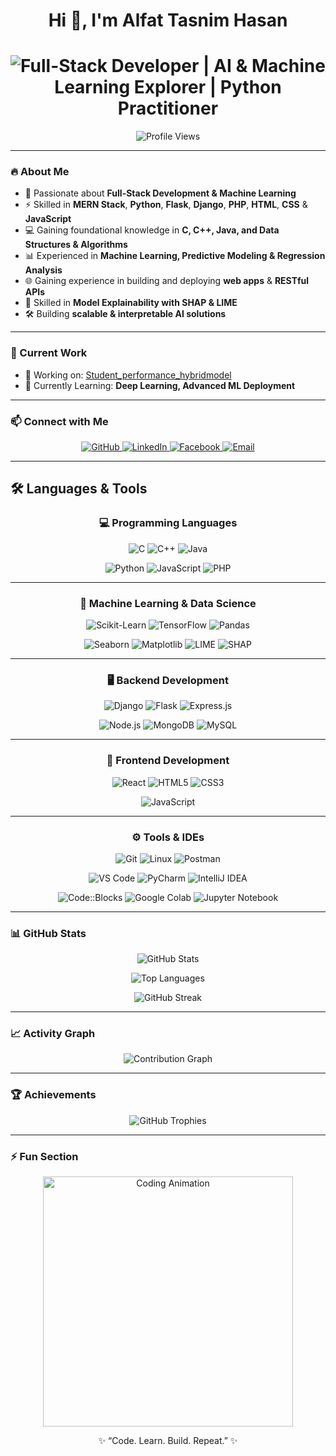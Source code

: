 <h1 align="center">Hi 👋, I'm Alfat Tasnim Hasan</h1>

<h1 align="center">
  <img
    src="https://readme-typing-svg.herokuapp.com?size=35&duration=4000&color=00F7FF&center=true&vCenter=true&width=600&lines=Full+-+Stack+Developer;AI+%26+Machine+Learning+Explorer;Python+Practitioner"
    alt="Full-Stack Developer | AI & Machine Learning Explorer | Python Practitioner"
  />
</h1>

<p align="center">
  <img src="https://komarev.com/ghpvc/?username=alfat393cse&label=Profile%20Views&color=0e75b6&style=flat" alt="Profile Views"/>
</p>

---

### 🔥 About Me
- 🚀 Passionate about **Full-Stack Development & Machine Learning**
- ⚡ Skilled in **MERN Stack**, **Python**, **Flask**, **Django**, **PHP**, **HTML**, **CSS** & **JavaScript**
- 💻 Gaining foundational knowledge in **C, C++, Java, and Data Structures & Algorithms**
- 📊 Experienced in **Machine Learning, Predictive Modeling & Regression Analysis**
- 🌐 Gaining experience in building and deploying **web apps** & **RESTful APIs**
- 🔎 Skilled in **Model Explainability with SHAP & LIME**
- 🛠️ Building **scalable & interpretable AI solutions**


---

### 📌 Current Work
- 🔭 Working on: [Student_performance_hybridmodel](https://github.com/Alfat393CSE/Student_performance_hybridmodel)  
- 🌱 Currently Learning: **Deep Learning, Advanced ML Deployment**

---

### 📫 Connect with Me
<p align="center">
  <a href="https://github.com/Alfat393CSE" target="_blank">
    <img src="https://img.shields.io/badge/GitHub-181717?style=for-the-badge&logo=github&logoColor=white&labelColor=333333&logoWidth=20&animation=glow" alt="GitHub"/>
  </a>
  <a href="https://www.linkedin.com/in/alfat-tasnim-hasan-a7384b271/" target="_blank">
    <img src="https://img.shields.io/badge/LinkedIn-0077B5?style=for-the-badge&logo=linkedin&logoColor=white&labelColor=005582&logoWidth=20&animation=glow" alt="LinkedIn"/>
  </a>
  <a href="https://www.facebook.com/athassantasneem/" target="_blank">
    <img src="https://img.shields.io/badge/Facebook-1877F2?style=for-the-badge&logo=facebook&logoColor=white&labelColor=0F5BB5&logoWidth=20&animation=glow" alt="Facebook"/>
  </a>
  <a href="mailto:alfattasnimhasan@gmail.com" target="_blank">
    <img src="https://img.shields.io/badge/Email-D14836?style=for-the-badge&logo=gmail&logoColor=white&labelColor=B33028&logoWidth=20&animation=glow" alt="Email"/>
  </a>
</p>

---

## 🛠️ Languages & Tools  

<div align="center">

### 💻 Programming Languages
<p>
  <img src="https://img.shields.io/badge/C-00599C?style=for-the-badge&logo=c&logoColor=white&labelColor=0a3d62&logoWidth=20" title="C"/>
  <img src="https://img.shields.io/badge/C++-00599C?style=for-the-badge&logo=cplusplus&logoColor=white&labelColor=0a3d62&logoWidth=20" title="C++"/>
  <img src="https://img.shields.io/badge/Java-007396?style=for-the-badge&logo=java&logoColor=white&labelColor=0a3d62&logoWidth=20" title="Java"/>
</p>
<p>
  <img src="https://img.shields.io/badge/Python-3776AB?style=for-the-badge&logo=python&logoColor=white&labelColor=0a3d62&logoWidth=20" title="Python"/>
  <img src="https://img.shields.io/badge/JavaScript-F7DF1E?style=for-the-badge&logo=javascript&logoColor=black&labelColor=ffd32a&logoWidth=20" title="JavaScript"/>
  <img src="https://img.shields.io/badge/PHP-777BB4?style=for-the-badge&logo=php&logoColor=white&labelColor=4b306a&logoWidth=20" title="PHP"/>
</p>

---

### 🤖 Machine Learning & Data Science
<p>
  <img src="https://img.shields.io/badge/Scikit--Learn-F7931E?style=for-the-badge&logo=scikitlearn&logoColor=white&labelColor=ff8800&logoWidth=20" title="Scikit-Learn"/>
  <img src="https://img.shields.io/badge/TensorFlow-FF6F00?style=for-the-badge&logo=tensorflow&logoColor=white&labelColor=ff8800&logoWidth=20" title="TensorFlow"/>
  <img src="https://img.shields.io/badge/Pandas-150458?style=for-the-badge&logo=pandas&logoColor=white&labelColor=150458&logoWidth=20" title="Pandas"/>
</p>
<p>
  <img src="https://img.shields.io/badge/Seaborn-0099CC?style=for-the-badge&logoColor=white&labelColor=0099CC&logoWidth=20" title="Seaborn"/>
  <img src="https://img.shields.io/badge/Matplotlib-11557C?style=for-the-badge&logo=plotly&logoColor=white&labelColor=11557C&logoWidth=20" title="Matplotlib"/>
  <img src="https://img.shields.io/badge/LIME-2C3E50?style=for-the-badge&logoColor=white&labelColor=2C3E50&logoWidth=20" title="LIME"/>
  <img src="https://img.shields.io/badge/SHAP-FF6600?style=for-the-badge&logoColor=white&labelColor=FF6600&logoWidth=20" title="SHAP"/>
</p>

---

### 🖥️ Backend Development
<p>
  <img src="https://img.shields.io/badge/Django-092E20?style=for-the-badge&logo=django&logoColor=white&labelColor=092E20&logoWidth=20" title="Django"/>
  <img src="https://img.shields.io/badge/Flask-000000?style=for-the-badge&logo=flask&logoColor=white&labelColor=1c1c1c&logoWidth=20" title="Flask"/>
  <img src="https://img.shields.io/badge/Express.js-000000?style=for-the-badge&logo=express&logoColor=white&labelColor=1c1c1c&logoWidth=20" title="Express.js"/>
</p>
<p>
  <img src="https://img.shields.io/badge/Node.js-43853D?style=for-the-badge&logo=node.js&logoColor=white&labelColor=2f6f28&logoWidth=20" title="Node.js"/>
  <img src="https://img.shields.io/badge/MongoDB-4EA94B?style=for-the-badge&logo=mongodb&logoColor=white&labelColor=2f7f32&logoWidth=20" title="MongoDB"/>
  <img src="https://img.shields.io/badge/MySQL-4479A1?style=for-the-badge&logo=mysql&logoColor=white&labelColor=2a5c7a&logoWidth=20" title="MySQL"/>
</p>

---

### 🎨 Frontend Development
<p>
  <img src="https://img.shields.io/badge/React-20232A?style=for-the-badge&logo=react&logoColor=61DAFB&labelColor=333333&logoWidth=20" title="React"/>
  <img src="https://img.shields.io/badge/HTML5-E34F26?style=for-the-badge&logo=html5&logoColor=white&labelColor=E34F26&logoWidth=20" title="HTML5"/>
  <img src="https://img.shields.io/badge/CSS3-1572B6?style=for-the-badge&logo=css3&logoColor=white&labelColor=1572B6&logoWidth=20" title="CSS3"/>
</p>
<p>
  <img src="https://img.shields.io/badge/JavaScript-F7DF1E?style=for-the-badge&logo=javascript&logoColor=black&labelColor=ffd32a&logoWidth=20" title="JavaScript"/>
</p>

---

### ⚙️ Tools & IDEs
<p>
  <img src="https://img.shields.io/badge/Git-F05032?style=for-the-badge&logo=git&logoColor=white&labelColor=F05032&logoWidth=20" title="Git"/>
  <img src="https://img.shields.io/badge/Linux-FCC624?style=for-the-badge&logo=linux&logoColor=black&labelColor=FCC624&logoWidth=20" title="Linux"/>
  <img src="https://img.shields.io/badge/Postman-FF6C37?style=for-the-badge&logo=postman&logoColor=white&labelColor=FF6C37&logoWidth=20" title="Postman"/>
</p>
<p>
  <img src="https://img.shields.io/badge/VS%20Code-0078d7?style=for-the-badge&logo=visual-studio-code&logoColor=white&labelColor=0078d7&logoWidth=20" title="VS Code"/>
  <img src="https://img.shields.io/badge/PyCharm-000000?style=for-the-badge&logo=pycharm&logoColor=white&labelColor=1c1c1c&logoWidth=20" title="PyCharm"/>
  <img src="https://img.shields.io/badge/IntelliJ%20IDEA%20Community-000000?style=for-the-badge&logo=intellij-idea&logoColor=white&labelColor=1c1c1c&logoWidth=20" title="IntelliJ IDEA"/>
</p>
<p>
  <img src="https://img.shields.io/badge/Code::Blocks-000000?style=for-the-badge&logo=codeblocks&logoColor=white&labelColor=1c1c1c&logoWidth=20" title="Code::Blocks"/>
  <img src="https://img.shields.io/badge/Google%20Colab-F9AB00?style=for-the-badge&logo=googlecolab&logoColor=white&labelColor=F9AB00&logoWidth=20" title="Google Colab"/>
  <img src="https://img.shields.io/badge/Jupyter-F37626?style=for-the-badge&logo=jupyter&logoColor=white&labelColor=F37626&logoWidth=20" title="Jupyter Notebook"/>
</p>

</div>

---

### 📊 GitHub Stats
<p align="center">
  <img src="https://github-readme-stats.vercel.app/api?username=alfat393cse&show_icons=true&locale=en&theme=tokyonight" alt="GitHub Stats" />
</p>

<p align="center">
  <img src="https://github-readme-stats.vercel.app/api/top-langs?username=alfat393cse&show_icons=true&locale=en&layout=compact&theme=tokyonight" alt="Top Languages"/>
</p>

<p align="center">
  <img src="https://github-readme-streak-stats.herokuapp.com/?user=alfat393cse&theme=tokyonight" alt="GitHub Streak"/>
</p>

---

### 📈 Activity Graph  
<p align="center">
  <img src="https://github-readme-activity-graph.vercel.app/graph?username=alfat393cse&theme=react-dark&hide_border=true&area=true" alt="Contribution Graph"/>
</p>

---

### 🏆 Achievements
<p align="center">
  <img src="https://github-profile-trophy.vercel.app/?username=alfat393cse&theme=tokyonight&no-frame=true&margin-w=15&margin-h=15" alt="GitHub Trophies"/>
</p>

---

### ⚡ Fun Section  
<p align="center">
  <img src="https://media.giphy.com/media/ZVik7pBtu9dNS/giphy.gif" width="400" alt="Coding Animation"/>
</p>
<p align="center">✨ “Code. Learn. Build. Repeat.” ✨</p>



